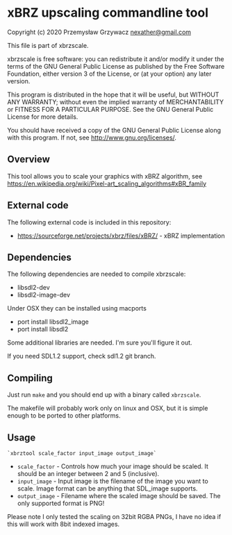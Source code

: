 xBRZ upscaling commandline tool
===============================

Copyright (c) 2020 Przemysław Grzywacz <nexather@gmail.com>

This file is part of xbrzscale.

xbrzscale is free software: you can redistribute it and/or modify
it under the terms of the GNU General Public License as published by
the Free Software Foundation, either version 3 of the License, or
(at your option) any later version.

This program is distributed in the hope that it will be useful,
but WITHOUT ANY WARRANTY; without even the implied warranty of
MERCHANTABILITY or FITNESS FOR A PARTICULAR PURPOSE.  See the
GNU General Public License for more details.

You should have received a copy of the GNU General Public License
along with this program.  If not, see <http://www.gnu.org/licenses/>.



Overview
--------

This tool allows you to scale your graphics with xBRZ algorithm, see https://en.wikipedia.org/wiki/Pixel-art_scaling_algorithms#xBR_family


External code
-------------

The following external code is included in this repository:

* https://sourceforge.net/projects/xbrz/files/xBRZ/ - xBRZ implementation

Dependencies
------------

The following dependencies are needed to compile xbrzscale:

* libsdl2-dev
* libsdl2-image-dev

Under OSX they can be installed using macports

* port install libsdl2_image
* port install libsdl2

Some additional libraries are needed. I'm sure you'll figure it out.

If you need SDL1.2 support, check sdl1.2 git branch.


Compiling
---------

Just run `make` and you should end up with a binary called `xbrzscale`.

The makefile will probably work only on linux and OSX, but it is simple enough to be ported to other platforms.


Usage
-----

	`xbrztool scale_factor input_image output_image`

* `scale_factor` - Controls how much your image should be scaled. It should be an integer between 2 and 5 (inclusive).
* `input_image` - Input image is the filename of the image you want to scale. Image format can be anything that SDL_image supports.
* `output_image` - Filename where the scaled image should be saved. The only supported format is PNG!

Please note I only tested the scaling on 32bit RGBA PNGs, I have no idea if this will work with 8bit indexed images.




